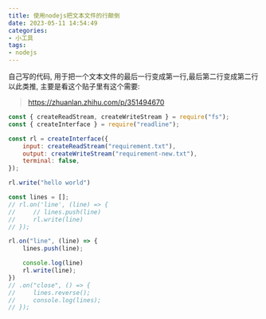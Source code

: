 ```yaml
---
title: 使用nodejs把文本文件的行颠倒
date: 2023-05-11 14:54:49
categories:
- 小工具
tags: 
- nodejs
---
```



自己写的代码, 用于把一个文本文件的最后一行变成第一行,最后第二行变成第二行以此类推,
主要是看这个贴子里有这个需要:

> https://zhuanlan.zhihu.com/p/351494670

```javascript
const { createReadStream, createWriteStream } = require("fs");
const { createInterface } = require("readline");

const rl = createInterface({
    input: createReadStream("requirement.txt"),
    output: createWriteStream("requirement-new.txt"),
    terminal: false,
});

rl.write("hello world")

const lines = [];
// rl.on('line', (line) => {
//     // lines.push(line)
//     rl.write(line)
// });

rl.on("line", (line) => {
    lines.push(line);

    console.log(line)
    rl.write(line);
})
// .on("close", () => {
//     lines.reverse();
//     console.log(lines);
// });

```